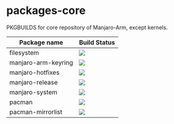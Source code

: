 # packages-core
PKGBUILDS for core repository of Manjaro-Arm, except kernels.

| Package name | Build Status |
| ------------ | ------------ |
| filesystem   | ![](http://159.65.88.73:8080/view/Core/job/filesystem/badge/icon) |
| manjaro-arm-keyring | ![](http://159.65.88.73:8080/view/Core/job/manjaro-arm-keyring/badge/icon) |
| manjaro-hotfixes | ![](http://159.65.88.73:8080/view/Core/job/manjaro-hotfixes/badge/icon) |
| manjaro-release | ![](http://159.65.88.73:8080/view/Core/job/manjaro-release/badge/icon) |
| manjaro-system | ![](http://159.65.88.73:8080/view/Core/job/manjaro-system/badge/icon) |
| pacman | ![](http://159.65.88.73:8080/view/Core/job/pacman/badge/icon) |
| pacman-mirrorlist | ![](http://159.65.88.73:8080/view/Core/job/pacman-mirrorlist/badge/icon) |
